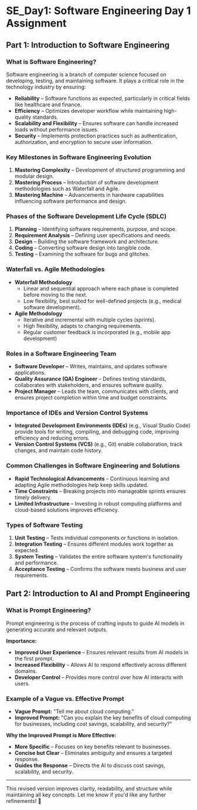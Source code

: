 # SE_Day1: Software Engineering Day 1 Assignment

## **Part 1: Introduction to Software Engineering**

### **What is Software Engineering?**
Software engineering is a branch of computer science focused on developing, testing, and maintaining software. It plays a critical role in the technology industry by ensuring:
- **Reliability** – Software functions as expected, particularly in critical fields like healthcare and finance.
- **Efficiency** – Optimizes developer workflow while maintaining high-quality standards.
- **Scalability and Flexibility** – Ensures software can handle increased loads without performance issues.
- **Security** – Implements protection practices such as authentication, authorization, and encryption to secure user information.

### **Key Milestones in Software Engineering Evolution**
1. **Mastering Complexity** – Development of structured programming and modular design.
2. **Mastering Process** – Introduction of software development methodologies such as Waterfall and Agile.
3. **Mastering Machine** – Advancements in hardware capabilities influencing software performance and design.

### **Phases of the Software Development Life Cycle (SDLC)**
1. **Planning** – Identifying software requirements, purpose, and scope.
2. **Requirement Analysis** – Defining user specifications and needs.
3. **Design** – Building the software framework and architecture.
4. **Coding** – Converting software design into tangible code.
5. **Testing** – Examining the software for bugs and glitches.

### **Waterfall vs. Agile Methodologies**
- **Waterfall Methodology**
  - Linear and sequential approach where each phase is completed before moving to the next.
  - Low flexibility, best suited for well-defined projects (e.g., medical software development).
- **Agile Methodology**
  - Iterative and incremental with multiple cycles (sprints).
  - High flexibility, adapts to changing requirements.
  - Regular customer feedback is incorporated (e.g., mobile app development)

### **Roles in a Software Engineering Team**
- **Software Developer** – Writes, maintains, and updates software applications.
- **Quality Assurance (QA) Engineer** – Defines testing standards, collaborates with stakeholders, and ensures software quality.
- **Project Manager** – Leads the team, communicates with clients, and ensures project completion within time and budget constraints.

### **Importance of IDEs and Version Control Systems**
- **Integrated Development Environments (IDEs)** (e.g., Visual Studio Code) provide tools for writing, compiling, and debugging code, improving efficiency and reducing errors.
- **Version Control Systems (VCS)** (e.g., Git) enable collaboration, track changes, and maintain code history.

### **Common Challenges in Software Engineering and Solutions**
- **Rapid Technological Advancements** – Continuous learning and adapting Agile methodologies help keep skills updated.
- **Time Constraints** – Breaking projects into manageable sprints ensures timely delivery.
- **Limited Infrastructure** – Investing in robust computing platforms and cloud-based solutions improves efficiency.

### **Types of Software Testing**
1. **Unit Testing** – Tests individual components or functions in isolation.
2. **Integration Testing** – Ensures different modules work together as expected.
3. **System Testing** – Validates the entire software system's functionality and performance.
4. **Acceptance Testing** – Confirms the software meets business and user requirements.

## **Part 2: Introduction to AI and Prompt Engineering**

### **What is Prompt Engineering?**
Prompt engineering is the process of crafting inputs to guide AI models in generating accurate and relevant outputs.

**Importance:**
- **Improved User Experience** – Ensures relevant results from AI models in the first prompt.
- **Increased Flexibility** – Allows AI to respond effectively across different domains.
- **Developer Control** – Provides more control over how AI interacts with users.

### **Example of a Vague vs. Effective Prompt**
- **Vague Prompt:** "Tell me about cloud computing."
- **Improved Prompt:** "Can you explain the key benefits of cloud computing for businesses, including cost savings, scalability, and security?"

**Why the Improved Prompt is More Effective:**
- **More Specific** – Focuses on key benefits relevant to businesses.
- **Concise but Clear** – Eliminates ambiguity and ensures a targeted response.
- **Guides the Response** – Directs the AI to discuss cost savings, scalability, and security.

---

This revised version improves clarity, readability, and structure while maintaining all key concepts. Let me know if you'd like any further refinements! 🚀


